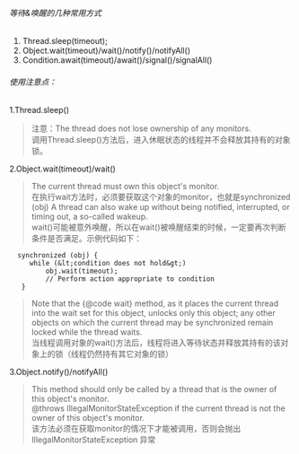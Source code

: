 
###### 等待&唤醒的几种常用方式
1. Thread.sleep(timeout);
2. Object.wait(timeout)/wait()/notify()/notifyAll()
3. Condition.await(timeout)/await()/signal()/signalAll()

###### 使用注意点：
1.Thread.sleep()
> 注意：The thread does not lose ownership of any monitors.   
调用Thread.sleep()方法后，进入休眠状态的线程并不会释放其持有的对象锁。

2.Object.wait(timeout)/wait()
> The current thread must own this object's monitor.   
在执行wait方法时，必须要获取这个对象的monitor，也就是synchronized (obj)
> A thread can also wake up without being notified, interrupted, or timing out, a so-called wakeup.   
wait()可能被意外唤醒，所以在wait()被唤醒结束的时候，一定要再次判断条件是否满足。示例代码如下：
``` 获取锁，while循环判断条件
  synchronized (obj) {
     while (&lt;condition does not hold&gt;)
         obj.wait(timeout);
         // Perform action appropriate to condition
   }
```
> Note that the {@code wait} method, as it places the current thread into the wait set for this object, unlocks only this object; any other objects on which the current thread may be synchronized remain locked while the thread waits.   
当线程调用对象的wait()方法后，线程将进入等待状态并释放其持有的该对象上的锁（线程仍然持有其它对象的锁）

3.Object.notify()/notifyAll()
> This method should only be called by a thread that is the owner of this object's monitor.  
> @throws IllegalMonitorStateException  if the current thread is not the owner of this object's monitor.  
   该方法必须在获取monitor的情况下才能被调用，否则会抛出IllegalMonitorStateException 异常


